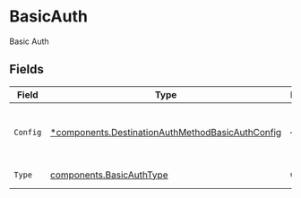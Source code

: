 # BasicAuth

Basic Auth


## Fields

| Field                                                                                                           | Type                                                                                                            | Required                                                                                                        | Description                                                                                                     |
| --------------------------------------------------------------------------------------------------------------- | --------------------------------------------------------------------------------------------------------------- | --------------------------------------------------------------------------------------------------------------- | --------------------------------------------------------------------------------------------------------------- |
| `Config`                                                                                                        | [*components.DestinationAuthMethodBasicAuthConfig](../../models/shared/destinationauthmethodbasicauthconfig.md) | :heavy_minus_sign:                                                                                              | Basic auth config for the destination's auth method                                                             |
| `Type`                                                                                                          | [components.BasicAuthType](../../models/shared/basicauthtype.md)                                                | :heavy_check_mark:                                                                                              | Type of auth method                                                                                             |
